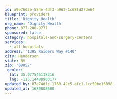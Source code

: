 ```yaml
---
id: a9e7663e-584e-4df3-a962-1c68fd27de64
blueprint: providers
title: 'Dignity Health'
org_name: 'Dignity Health'
phone: 877-200-9777
sponsored: false
category: hospitals-and-surgery-centers
services:
  - all-hospitals
address: '1395 Raiders Way #140'
city: Henderson
state: NV
zip: '89052'
_geoloc:
  lat: 35.977545118316
  lng: -115.14488903177
updated_by: 87a74d1c-1760-42c5-afc1-1cc59be16098
updated_at: 1689808600
---
```

